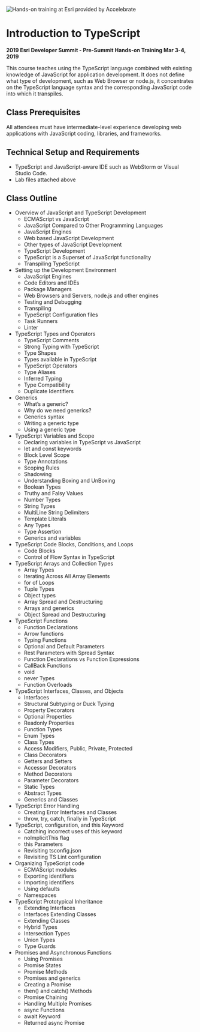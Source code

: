 ![Hands-on training at Esri provided by Accelebrate](https://deivu67oka01d.cloudfront.net/esri/esri_accelebrate4.jpg)

# Introduction to TypeScript
**2019 Esri Developer Summit - Pre-Summit Hands-on Training Mar 3-4, 2019**

This course teaches using the TypeScript language combined with existing knowledge of JavaScript for application development. It does not define what type of development, such as Web Browser or node.js, it concentrates on the TypeScript language syntax and the corresponding JavaScript code into which it transpiles.

## Class Prerequisites

All attendees must have intermediate-level experience developing web applications with JavaScript coding, libraries, and frameworks.

## Technical Setup and Requirements

- TypeScript and JavaScript-aware IDE such as WebStorm or Visual Studio Code.
- Lab files attached above

## Class Outline
- Overview of JavaScript and TypeScript Development
  - ECMAScript vs JavaScript
  - JavaScript Compared to Other Programming Languages
  - JavaScript Engines
  - Web based JavaScript Development
  - Other types of JavaScript Development
  - TypeScript Development
  - TypeScript is a Superset of JavaScript functionality
  - Transpiling TypeScript
- Setting up the Development Environment
  - JavaScript Engines
  - Code Editors and IDEs
  - Package Managers
  - Web Browsers and Servers, node.js and other engines
  - Testing and Debugging
  - Transpiling
  - TypeScript Configuration files
  - Task Runners
  - Linter
- TypeScript Types and Operators
  - TypeScript Comments
  - Strong Typing with TypeScript
  - Type Shapes
  - Types available in TypeScript
  - TypeScript Operators
  - Type Aliases
  - Inferred Typing
  - Type Compatibility
  - Duplicate Identifiers
- Generics
  - What’s a generic?
  - Why do we need generics?
  - Generics syntax
  - Writing a generic type
  - Using a generic type
- TypeScript Variables and Scope
  - Declaring variables in TypeScript vs JavaScript
  - let and const keywords
  - Block Level Scope
  - Type Annotations
  - Scoping Rules
  - Shadowing
  - Understanding Boxing and UnBoxing
  - Boolean Types
  - Truthy and Falsy Values
  - Number Types
  - String Types
  - MultiLine String Delimiters
  - Template Literals
  - Any Types
  - Type Assertion
  - Generics and variables
- TypeScript Code Blocks, Conditions, and Loops
  - Code Blocks
  - Control of Flow Syntax in TypeScript
- TypeScript Arrays and Collection Types
  - Array Types
  - Iterating Across All Array Elements
  - for of Loops
  - Tuple Types
  - Object types
  - Array Spread and Destructuring
  - Arrays and generics
  - Object Spread and Destructuring
- TypeScript Functions
  - Function Declarations
  - Arrow functions
  - Typing Functions
  - Optional and Default Parameters
  - Rest Parameters with Spread Syntax
  - Function Declarations vs Function Expressions
  - CallBack Functions
  - void
  - never Types
  - Function Overloads
- TypeScript Interfaces, Classes, and Objects
  - Interfaces
  - Structural Subtyping or Duck Typing
  - Property Decorators
  - Optional Properties
  - Readonly Properties
  - Function Types
  - Enum Types
  - Class Types
  - Access Modifiers, Public, Private, Protected
  - Class Decorators
  - Getters and Setters
  - Accessor Decorators
  - Method Decorators
  - Parameter Decorators
  - Static Types
  - Abstract Types
  - Generics and Classes
- TypeScript Error Handling
  - Creating Error Interfaces and Classes
  - throw, try, catch, finally in TypeScript
- TypeScript, configuration, and this Keyword
  - Catching incorrect uses of this keyword
  - noImplicitThis flag
  - this Parameters
  - Revisiting tsconfig.json
  - Revisiting TS Lint configuration
- Organizing TypeScript code
  - ECMAScript modules
  - Exporting identifiers
  - Importing identifiers
  - Using defaults
  - Namespaces
- TypeScript Prototypical Inheritance
  - Extending Interfaces
  - Interfaces Extending Classes
  - Extending Classes
  - Hybrid Types
  - Intersection Types
  - Union Types
  - Type Guards
- Promises and Asynchronous Functions
  - Using Promises
  - Promise States
  - Promise Methods
  - Promises and generics
  - Creating a Promise
  - then() and catch() Methods
  - Promise Chaining
  - Handling Multiple Promises
  - async Functions
  - await Keyword
  - Returned async Promise
